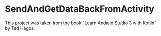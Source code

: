 # SendAndGetDataBackFromActivity
This project was taken from the book "Learn Android Studio 3 with Kotlin" by Ted Hagos.
